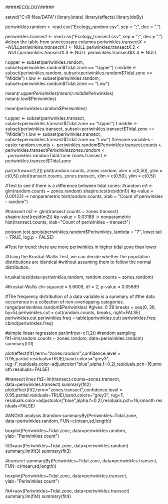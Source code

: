 #####ECOLOGY#####

setwd("C:/R files/DATA")
library(stats)
library(effects)
library(doBy)

periwinkles.random <- read.csv("Ecology_random.csv", sep = ";", dec = ".")

periwinkles.transect <- read.csv("Ecology_transect.csv", sep = ";", dec = ".")
#clean the table from unnecessary columns 
periwinkles.transect$X <- NULL
periwinkles.transect$X.1 <- NULL
periwinkles.transect$X.2 <- NULL
periwinkles.transect$X.3 <- NULL
periwinkles.transect$X.4 <- NULL


r.upper <- subset(periwinkles.random, subset=periwinkles.random$Tidal.zone == "Upper")
r.middle <- subset(periwinkles.random, subset=periwinkles.random$Tidal.zone == "Middle")
r.low <- subset(periwinkles.random, subset=periwinkles.random$Tidal.zone == "Low")

mean(r.upper$Periwinkles)
mean(r.middle$Periwinkles)
mean(r.low$Periwinkles)

mean(periwinkles.random$Periwinkles)

t.upper <- subset(periwinkles.transect, subset=periwinkles.transect$Tidal.zone == "Upper")
t.middle <- subset(periwinkles.transect, subset=periwinkles.transect$Tidal.zone == "Middle")
t.low <- subset(periwinkles.transect, subset=periwinkles.transect$Tidal.zone == "Low")
#rename variables - easier 
random.counts <- periwinkles.random$Periwinkles
transect.counts <- periwinkles.transect$Periwinkles
zones.random <- periwinkles.random$Tidal.zone
zones.transect <- periwinkles.transect$Tidal.zone

par(mfrow=c(1,2))
plot(random.counts, zones.random, xlim = c(0,50), ylim = c(0,5))
plot(transect.counts, zones.transect, xlim = c(0,50), ylim = c(0,5))



#Test to see if there is a difference between tidal zones: 
#random
m1 <- glm(random.counts ~ zones.random)
shapiro.test(resid(m1))
#p-value = 0.001231 -> nonparametric
hist(random.counts, xlab = "Count of periwinkles - random")

#transect 
m2 <- glm(transect.counts ~ zones.transect)
shapiro.test(resid(m2))
#p-value = 0.03188 -> nonparametric
hist(transect.counts, xlab="Count of periwinkles - transect") 


poisson.test
qpois(periwinkles.random$Periwinkles, lambda = "7", lower.tail = TRUE, log.p = FALSE)


#Test for trend: there are more periwinkles in higher tidal zone than lower

#Using the Kruskal-Wallis Test, we can decide whether the population distributions are identical 
#without assuming them to follow the normal distribution.

kruskal.test(data=periwinkles.random, random.counts ~ zones.random)

#Kruskal-Wallis chi-squared = 5.6609, df = 2, p-value = 0.05899


#The frequency distribution of a data variable is a summary of 
#the data occurrence in a collection of non-overlapping categories.
range(periwinkles.random$Periwinkles) #gives: 0 39
breaks = seq(0, 39, by=5)
periwinkles.cut = cut(random.counts, breaks, right=FALSE)
periwinkles.cut
periwinkles.freq = table(periwinkles.cut)
periwinkles.freq
cbind(periwinkles.freq)

#simple linear regression
par(mfrow=c(1,2))
#random sampling
fit1=lm(random.counts ~ zones.random, data=periwinkles.random)
summary(fit1) 

plot(effect(fit1,term="zones.random",confidence.level = 0.95,partial.residuals=TRUE),band.colors="grey3", rug=F,residuals.color=adjustcolor("blue",alpha.f=0.2),residuals.pch=16,smooth.residuals=FALSE)

#transect lines
fit2=lm(transect.counts~zones.transect, data=periwinkles.transect)
summary(fit2)
plot(effect(fit2,term="zones.transect",confidence.level = 0.95,partial.residuals=TRUE),band.colors="grey3", rug=F,
     residuals.color=adjustcolor("blue",alpha.f=0.2),residuals.pch=16,smooth.residuals=FALSE)

#ANOVA analysis
#random
summaryBy(Periwinkles~Tidal.zone, data=periwinkles.random, FUN=c(mean,sd,length))

boxplot(Periwinkles~Tidal.zone, data=periwinkles.random, ylab="Periwinkles count")

fit3=aov(Periwinkles~Tidal.zone, data=periwinkles.random)
summary.lm(fit3) 
summary(fit3)

#transect
summaryBy(Periwinkles~Tidal.zone, data=periwinkles.transect, FUN=c(mean,sd,length))

boxplot(Periwinkles~Tidal.zone, data=periwinkles.transect, ylab="Periwinkles count")

fit4=aov(Periwinkles~Tidal.zone, data=periwinkles.transect)
summary.lm(fit4) 
summary(fit4)
